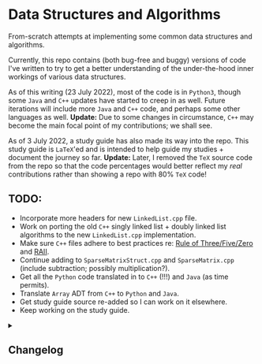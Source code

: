 # Data Structures and Algorithms
From-scratch attempts at implementing some common data structures and algorithms.
 
Currently, this repo contains (both bug-free and buggy) versions of code I've written to try to get a better understanding of the under-the-hood inner workings of various data structures. 
 
As of this writing (23 July 2022), most of the code is in `Python3`, though some `Java` and `C++` updates have started to creep in as well. Future iterations will include more `Java` and `C++` code, and perhaps some other languages as well. **Update:** Due to some changes in circumstance, `C++` may become the main focal point of my contributions; we shall see.

As of 3 July 2022, a study guide has also made its way into the repo. This study guide is `LaTeX`'ed and is intended to help guide my studies + document the journey so far. **Update:** Later, I removed the `TeX` source code from the repo so that the code percentages would better reflect my _real_ contributions rather than showing a repo with 80% `TeX` code!

## TODO:
 * Incorporate more headers for new `LinkedList.cpp` file.
 * Work on porting the old `C++` singly linked list + doubly linked list algorithms to the new `LinkedList.cpp` implementation.
 * Make sure `C++` files adhere to best practices re: [Rule of Three/Five/Zero](https://en.cppreference.com/w/cpp/language/rule_of_three) and [RAII](https://en.cppreference.com/w/cpp/language/raii). 
 * Continue adding to `SparseMatrixStruct.cpp` and `SparseMatrix.cpp` (include subtraction; possibly multiplication?).
 * Get all the `Python` code translated in to `C++` (!!!) and `Java` (as time permits).
 * Translate `Array` ADT from `C++` to `Python` and `Java`.
 * Get study guide source re-added so I can work on it elsewhere.
 * Keep working on the study guide.

<details>
<summary><h2>Changelog</h2></summary>
<h3>8 Jun 2023</h3>
<ol>
    <li>In <code>LinkedList.cpp</code>: Added new example + <code>SortedQ()</code>.</li>
    <li>Later, added <code>DeleteDuplicates()</code> in <code>LinkedList.cpp</code>.</li>
</ol>
<h3>7 Jun 2023</h3>
<ol>
    <li>Added <code>Display()</code> to <code>LinkedList.cpp</code>.</li>
    <li>Later, added <code>Length()</code>, <code>Sum()</code>, <code>Min()</code>, and <code>Max()</code> to <code>LinkedList.cpp</code>.</li>
    <li>Added <code>Insert(...)</code> to <code>LinkedList.cpp</code>.</li>
    <li>Later, added <code>Delete(...)</code> to <code>LinkedList.cpp</code>, and later, made a small edit to <code>Delete(...)</code>.</li>
    <li>At home, moved <code>CPP/SinglyLinkedList/</code> and <code>CPP/DoublyLinkedList</code> to <code>/Obsolete/CPP/</code> per inclusion of new <code>/LinkedList/</code> files.</li>
</ol>
<h3>6 Jun 2023</h3>
<ol>
    <li>Changed <code>LinkedList.cpp</code> to have <code>head</code> as a pointer + percolated the associated method changes throughout.</li>
    <li>Changed the name of old-<code>LinkedList.cpp</code> file to <code>LinkedListLegacy.cpp</code>.
</ol>
<h3>31 May 2023</h3>
<ol>
    <li>Initial commit of <code>Node.h</code> and <code>LinkedList.cpp</code>; the particulars of this were written last week but uncommitted.</li>
</ol>
<h3>26 May 2023</h3>
<ol>
    <li>Updated the study guide.</li>
</ol>
<h3>24 May 2023</h3>
<ol>
    <li>Initial commit of <code>SparseMatrix.h</code> and <code>SparseMatrixNew</code>, featuring hard-coded <code>int</code>-type data <code>Element.x</code>. I'm still trying to figure out the intricacies of the templating for non-integer types.</li>
    <li>Later, deleted those two files to try to figure out stuff.</li>
    <li>After much work + help on Stack Overflow: Got <code>SparseMatrix.cpp</code> to work with generics / templating. I'm an idiot for not considering forward-declaration as a solution sooner; forward-declaration literally solved one of my <code>Array.h</code> problems the other day!</li>
    <li>Split <code>SparseMatrix.cpp</code> into <code>Element.h</code> and <code>SparseMatrix.h</code>.</li>
</ol>
<h3>23 May 2023</h3>
<ol>
    <li>Initial commit of <code>SparseMatrixStruct.cpp</code>.</li>
    <li>Later, added <code>Add()</code> functionality to <code>SparseMatrixStruct.cpp</code>.</li>
    <li>Uploaded initial commit of <code>SparseMatrix.cpp</code>, which uses <code>class</code>es instead of <code>struct</code>s.</li>
    <li>Later: Swapped <code>Read()</code> and <code>Display()</code> for overloaded <code>cin</code> and <code>cout</code>.</li>
    <li>Even later: Implemented old <code>Add()</code> as custom <code>SparseMatrix::operator+</code> operator.</li>
</ol>
<h3>22 May 2023</h3>
<ol>
    <li>In <code>LowerTriangularMatrix.cpp</code>: Revamped loops to start at <code>i=1</code> and <code>j=1</code>.</li>
    <li>Later, initial commit of <code>UpperTriangularMatrix.h</code> and <code>UpperTriangularMatrix.cpp</code> using row-major mapping.</li>
    <li>Used <code>LowerTriangularMatrix*</code> to build initial commit of <code>SymmetricMatrix*</code>---and later, <code>TridiagonalMatrix*</code>---files.</li>
    <li>Fixed bug in <code>ShortPrint()</code> for <code>SymmetricMatrix.cpp</code>.</li>
    <li>Later, fixed indexing bug in <code>TridiagonalMatrix.cpp</code> and fixed typo in <code>README</code>.</li>
    <li>Even later: Initial commit of <code>ToeplitzMatrix.h</code> and <code>ToeplitzMatrix.cpp</code>.</li>
</ol>
<h3>18 May 2023</h3>
<ol>
    <li>Added destructor to Array ADT in <code>C++</code>.</li>
    <li>Created <code>CPP/Matrices</code> directory + added initial commit of <code>DiagonalMatrix</code> files (<code>.cpp</code> and <code>.h</code>).</li>
    <li>Later, created <code>C++</code> files <code>LowerTriangularMatrix.h</code> and <code>LowerTriangularMatrix.cpp</code> using row-major mapping.</li>
    <li>Improved commenting in <code>Array.h</code>, <code>DiagonalMatrix.cpp</code>, and <code>LowerTriangularMatrix.cpp</code>.
    <li>Added a driver to <code>LowerTriangularMatrix.cpp</code> to allow for entering a whole matrix all at once.</li>
</ol>
<h3>16 May 2023</h3>
<ol>
    <li>In <code>C++</code> Array ADT: Added Setters, in part to allow the <code>public</code> <code>T* A</code> to become private.</li>
    <li>Later, declared <code>Union2</code> as a <code>friend</code> function to allow access to private member variables.</li>
    <li>Added better commenting to show the breakdown of functions throughout code.</li>
    <li>Later, moved legacy functions to <code>ArrayLegacy.cpp</code> and renamed <code>Union2</code> and <code>Union3</code> both as <code>Union</code>.</li>
    <li>Also: Implemented <code>friend</code> versions of <code>Intersection</code> and <code>Complement</code>.</li>
    <li>Later still: Changed a number of dereferencing operations to <code>-></code>s.</li>
    <li>Also, added <code>Intersection</code>, <code>Complement</code> member functions.</li>
</ol> 
<h3>15 May 2023</h3>
<ol>
    <li>In <code>C++</code> Array ADT: Added functionality for <code>Intersection</code> and <code>Complement</code>.</li>
    <li>Later, simplified <code>Intersection</code> algorithm and changed the existing algorithm to <code>LegacyIntersection</code> for posterity.</li>
    <li>Eventually figured out a non-<code>Void</code> version of <code>Union</code> in <code>C++</code> Array ADT. This will be fleshed out more soon.</li>
    <li>Mimicked non-member <code>Union2</code> code into member function <code>Union3</code>.</li>
</ol> 
<h3>12 May 2023</h3>
<ol>
    <li>Made some small code tweaks to the Array ADT in <code>C++</code>, and later, added support for <code>Contains</code> and <code>(Unsorted) Union</code>.</li>
</ol> 
<h3>11 May 2023</h3>
<ol>
    <li>To Array ADT in <code>C++</code>: Added <code>Get</code>, <code>Set</code>, <code>Sum</code>, <code>Avg</code>, <code>Max</code>, and <code>Min</code>.</li>
    <li>Later, rewrote some code in a clearer manner + deleted some commented-out code in <code>C++</code> Array ADT.</li>
    <li>In Array ADT <code>C++</code> files: Added <code>Reverse</code>, <code>LeftShift</code>, <code>LeftRotate</code>, <code>RightShift</code>, <code>RightRotate</code>.</li>
    <li>Added functionality in Array ADT for <code>SortedInsert</code>, <code>IsSorted</code>, and <code>PosNegSwap</code>.</li>
    <li>Later, improved incapsulation in Array ADT by making member vars private + adding getters.</li>
</ol> 
<h3>10 May 2023</h3>
<ol>    
    <li>Committed initial version of Array ADT in <code>C++</code> (both <code>.cpp</code> and <code>.h</code> files).</li>
    <li>Later, fixed up some pointer-related things in Array ADT.</li>
</ol> 
<h3>19 Aug 2022</h3>
<ol>
    <li>Made some small edits to linked list in <code>C++</code></li>
    <li>Completed doubly linked list in <code>C++</code> with generics.</li>
</ol>
<h3>14 Aug 2022</h3>
<ol>
    <li>Completed singly linked list in <code>C++</code> with generics.</li>
    <li>Learned more about pointers, but still need additional refresher.</li>
</ol>
<h3>12 Aug 2022</h3>
<ol>
    <li>Started working on singly linked lists in <code>C++</code>.</li>
    <li>In so doing, realized I have <b>a lot</b> to (re-)learn (for the 17th time) about pointers.</li>
</ol>
<h3>10 Aug 2022</h3>
<ol>
    <li>Got a 0<sup>th</sup> draft of hash sets working in <code>C++</code>. To get this working, I had to abandon my aspirations for generic types and just stick with integers. Generic types will come soon! ::crosses fingers::</li>
    <li>Later, added <b>working</b>(!!!) generics to <code>C++</code> hash sets.</li>
    <li>Also, removed references to <code>this->*</code>, as that doesn't appear to be very <code>C++</code>-like? :shrug:</li>
</ol>
<h3>23 Jul 2022</h3>
<ol>
    <li>Decided to try my hand at hash sets in <code>C++</code> after having not written <code>C++</code> code in 15 years. It did <b>not</b> go well!</li>
    <li>Made some small tweaks to the <code>Java</code> Hash Map file.</li>
    <li>Edited the README and the .gitignore files.</li>
    <li>Later, removed some of the <code>Python</code> test code so the GitHub calculator thing gets the language percentages more accurate.</li>
</ol>
<h3>16 Jul 2022</h3>
<ol>
    <li>Filled in the <code>Stacks and Queues</code> section of the study guide.</li>
    <li>Also, added in the <code>Stack</code> and <code>Queue</code> rows of the first-page complexity table.
</ol>
<h3>12 Jul 2022</h3>
<ol>
    <li>Made a few small edits to the study guide.</li>
    <li>Also, added a section for <code>Stacks and Queues</code> + filled in the subsections a bit before bedtime.</li>
</ol>
<h3>9 Jul 2022</h3>
<ol>
    <li>Made some complexity-related edits to the study guide.</li>
</ol>
<h3>8 Jul 2022</h3>
<ol>
    <li>Renamed the repo to include common algorithms. Will ultimately restructure the directories as well.</li>
    <li>Later, restructured all subdirectories.</li>
    <li><p>Much later, wrote + uploaded initial versions of <code>SelectionSort</code> for both <code>Python3</code> and <code>Java</code>.</p>
    <p>Both versions include the algorithm, as well as a <code>SelectionSortAnalysis</code> method/function which shows how the number of steps grows as the size of the input array doubles.</p>
    <p>What I <i>reallllllly</i> want to show is how time increases, not code count. I'll do some digging into that soon and try to implement ASAP.</p></li>
    <li>Much later still, updated the study guide pretty heavily, including uses of newly-included images and a new <text>.gitignore</text> file.</li>
</ol>
<h3>7 Jul 2022</h3>
<ol>
    <li>Big changes to the study guide, including:
    <ul>
        <li><i>Data Structures</i> and <i>Search Algorithms</i> main sections.</li>
        <li>A full-populated and linked search algorithm complexity table.
        <li>A fully-written section on <b>Selection Sort</b> (plus a lot of dummy text for other sort algorithms).</li>
    </ul>
</ol>
<h3>6 Jul 2022</h3>
<ol>
    <li>First upload of a Java version (<code>HashSet</code>) plus a general restructuring of directory structure + a revamped <code>.gitignore</code> file.</li>
</ol>
<h3>4 Jul 2022</h3>
<ol>
    <li>I added some details to the study guide, and implemented BFS to the <code>BST.py</code> file. Next up, I plan to implement some deletion methods, and possibly to adapt some BST-implemented methods to code a less-specific brand of tree.</li>
</ol>
<h3>3 Jul 2022</h3>
<ol>
    <li>I'm keeping a study guide to go along with my explorations into these data structures/algorithms. I decided it was a good idea to upload the related .tex, .sty, and .pdf files.</li>
    <li>Later, added BST information to both <code>Okay</code> directory (in Python3) and study guide.
</ol>
<h3>27 Jun 2022</h3>
<ol>
    <li>1. Used some snippets from <a href = "https://stackoverflow.com/questions/68974018/insert-at-index-in-linked-list">this answer</a> to prototype a redo of SinglyLinkedList. This code + the code in the accepted comment contained >= 2 very serious bugs and needed quite a bit of plussing up, so I did that plus thoroughly documented everything before **finally** reaching the level of "accepted LeetCode answer."</li>
</ol>
<h3>26 Jun 2022</h3>
<ol>
<li>Initial upload.</li>
<li>Later, updated the README.md file to its current state.</li>
<li>Approximately 22 hours later, attempted to use <a href = "https://www.geeksforgeeks.org/data-structures/linked-list/">the GeeksForGeeks solution</a> as an inspiration for a new implementation of SinglyLinkedList, only to find that this one times out on <a href = "https://leetcode.com/explore/learn/card/linked-list/209/singly-linked-list/1290/">LeetCode</a>. I think my best plan of action moving forward will be to try a whole new implementation; I have some ideas!</li>
</ol>
</details>
